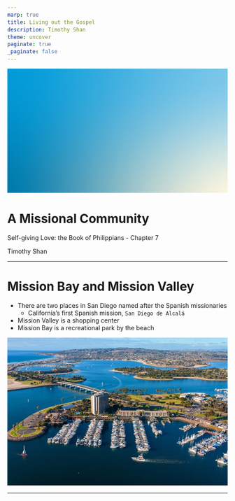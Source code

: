 ```yaml
---
marp: true
title: Living out the Gospel 
description: Timothy Shan
theme: uncover
paginate: true
_paginate: false
---
```


![bg](./assets/gradient.jpg)

# <!--fit--> A Missional Community  

Self-giving Love: the Book of Philippians - Chapter 7

Timothy Shan

---

# Mission Bay and Mission Valley 

- There are two places in San Diego named after the Spanish missionaries
    - California’s first Spanish mission, `San Diego de Alcalá`
- Mission Valley is a shopping center  
- Mission Bay is a recreational park by the beach 

![w:1000 h:600](./assets/bay.jpeg)

--- 
